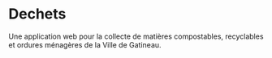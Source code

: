 Dechets
================

Une application web pour la collecte de matières compostables, recyclables et ordures ménagères de la Ville de Gatineau.
